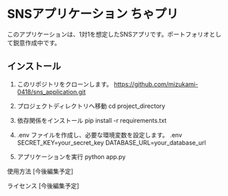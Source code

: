 # SNSアプリケーション ちゃプリ

このアプリケーションは、1対1を想定したSNSアプリです。ポートフォリオとして鋭意作成中です。

## インストール

1. このリポジトリをクローンします。
https://github.com/mizukami-0418/sns_application.git

2. プロジェクトディレクトリへ移動
  cd project_directory

3. 依存関係をインストール
  pip install -r requirements.txt

4. .env ファイルを作成し、必要な環境変数を設定します。
  .env
  SECRET_KEY=your_secret_key
  DATABASE_URL=your_database_url

5. アプリケーションを実行
  python app.py

使用方法
[今後編集予定]

ライセンス
[今後編集予定]
